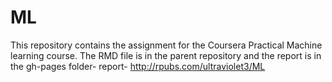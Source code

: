 # ML
This repository contains the assignment for the Coursera Practical Machine learning course. The RMD file is in the parent repository and the report is in the gh-pages folder- report- http://rpubs.com/ultraviolet3/ML
